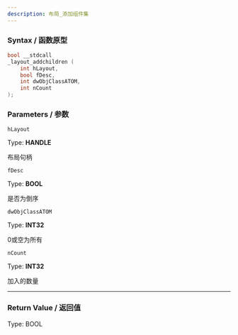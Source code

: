 ```yaml
---
description: 布局_添加组件集
---
```


### Syntax / 函数原型

```C++
bool __stdcall 
_layout_addchildren (
    int hLayout,
    bool fDesc,
    int dwObjClassATOM,
    int nCount
);
```


### Parameters / 参数

`hLayout`

Type: **HANDLE**

布局句柄

`fDesc`

Type: **BOOL**

是否为倒序

`dwObjClassATOM`

Type: **INT32**

0或空为所有

`nCount`

Type: **INT32**

加入的数量

---

### Return Value / 返回值

Type: BOOL
